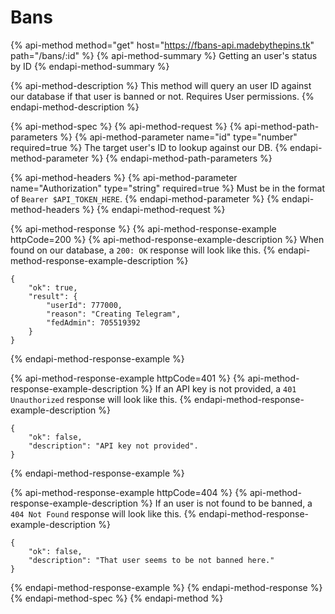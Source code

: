 # Bans

{% api-method method="get" host="https://fbans-api.madebythepins.tk" path="/bans/:id" %}
{% api-method-summary %}
Getting an user's status by ID
{% endapi-method-summary %}

{% api-method-description %}
This method will query an user ID against our database if that user is banned or not. Requires User permissions. 
{% endapi-method-description %}

{% api-method-spec %}
{% api-method-request %}
{% api-method-path-parameters %}
{% api-method-parameter name="id" type="number" required=true %}
The target user's ID to lookup against our DB.
{% endapi-method-parameter %}
{% endapi-method-path-parameters %}

{% api-method-headers %}
{% api-method-parameter name="Authorization" type="string" required=true %}
Must be in the format of `Bearer $API_TOKEN_HERE`.
{% endapi-method-parameter %}
{% endapi-method-headers %}
{% endapi-method-request %}

{% api-method-response %}
{% api-method-response-example httpCode=200 %}
{% api-method-response-example-description %}
When found on our database, a `200: OK` response will look like this.
{% endapi-method-response-example-description %}

```
{
    "ok": true,
    "result": {
        "userId": 777000,
        "reason": "Creating Telegram",
        "fedAdmin": 705519392
    }
}
```
{% endapi-method-response-example %}

{% api-method-response-example httpCode=401 %}
{% api-method-response-example-description %}
If an API key is not provided, a `401 Unauthorized` response will look like this.
{% endapi-method-response-example-description %}

```
{
    "ok": false,
    "description": "API key not provided".
}
```
{% endapi-method-response-example %}

{% api-method-response-example httpCode=404 %}
{% api-method-response-example-description %}
If an user is not found to be banned, a `404 Not Found` response will look like this.
{% endapi-method-response-example-description %}

```
{
    "ok": false,
    "description": "That user seems to be not banned here."
}
```
{% endapi-method-response-example %}
{% endapi-method-response %}
{% endapi-method-spec %}
{% endapi-method %}

